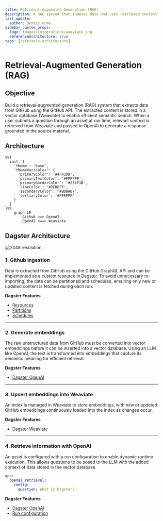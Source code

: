 ```yaml
---
title: Retrieval-Augmented Generation (RAG)
description: A RAG system that indexes data and uses retrieved context to generate responses.
last_update:
  author: Dennis Hume
sidebar_custom_props:
  logo: images/integrations/weaviate.png
  referenceArchitecture: true
tags: [reference-architecture]
---
```


# Retrieval-Augmented Generation (RAG)

## Objective

Build a retrieval-augmented generation (RAG) system that extracts data from GitHub using the GitHub API. The extracted content is stored in a vector database (Weaviate) to enable efficient semantic search. When a user submits a question through an asset at run time, relevant context is retrieved from Weaviate and passed to OpenAI to generate a response grounded in the source material.

## Architecture

```mermaid
%%{
  init: {
    'theme': 'base',
    'themeVariables': {
      'primaryColor': '#4F43DD',
      'primaryTextColor': '#FFFFFF',
      'primaryBorderColor': '#231F1B',
      'lineColor': '#DEDDFF',
      'secondaryColor': '#BDBAB7',
      'tertiaryColor': '#FFFFFF'
    }
  }
}%%
    graph LR
        Github ==> OpenAI
        OpenAI <==> Weaviate
```

## Dagster Architecture

![2048 resolution](/images/examples/reference-architectures/rag.png)

### 1. Github ingestion

Data is extracted from GitHub using the GitHub GraphQL API and can be implemented as a custom resource in Dagster. To avoid unnecessary re-importing, the data can be partitioned and scheduled, ensuring only new or updated content is fetched during each run.

**Dagster Features**

- [Resources](/guides/build/external-resources)
- [Partitions](/guides/build/partitions-and-backfills)
- [Schedules](/guides/automate/schedules)

---

### 2. Generate embeddings

The raw unstructured data from GitHub must be converted into vector embeddings before it can be inserted into a vector database. Using an LLM like OpenAI, the text is transformed into embeddings that capture its semantic meaning for efficient retrieval.

**Dagster Features**

- [Dagster OpenAI](/integrations/libraries/openai)

---

### 3. Upsert embeddings into Weaviate

An index is managed in Weaviate to store embeddings, with new or updated GitHub embeddings continuously loaded into the index as changes occur.

**Dagster Features**

- [Dagster Weaviate](/integrations/libraries/weaviate)

---

### 4. Retrieve information with OpenAI

An asset is configured with a run configuration to enable dynamic runtime execution. This allows questions to be posed to the LLM with the added context of data stored in the vector database.

```yaml
ops:
  openai_retrieval:
    config:
      question: What is Dagster?
```

**Dagster Features**

- [Dagster OpenAI](/integrations/libraries/openai)
- [Run configuration](/guides/operate/configuration/run-configuration)
